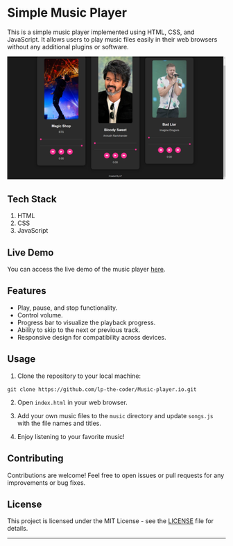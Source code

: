 # Simple Music Player

This is a simple music player implemented using HTML, CSS, and JavaScript. It allows users to play music files easily in their web browsers without any additional plugins or software.

![Project Image](ProjectPic.png "Project Image")

## Tech Stack

1. HTML
2. CSS
3. JavaScript

## Live Demo

You can access the live demo of the music player [here](https://lp-the-coder.github.io/Music-player.io/).

## Features

- Play, pause, and stop functionality.
- Control volume.
- Progress bar to visualize the playback progress.
- Ability to skip to the next or previous track.
- Responsive design for compatibility across devices.

## Usage

1. Clone the repository to your local machine:

```
git clone https://github.com/lp-the-coder/Music-player.io.git
```

2. Open `index.html` in your web browser.

3. Add your own music files to the `music` directory and update `songs.js` with the file names and titles.

4. Enjoy listening to your favorite music!



## Contributing

Contributions are welcome! Feel free to open issues or pull requests for any improvements or bug fixes.

## License

This project is licensed under the MIT License - see the [LICENSE](LICENSE) file for details.

---

